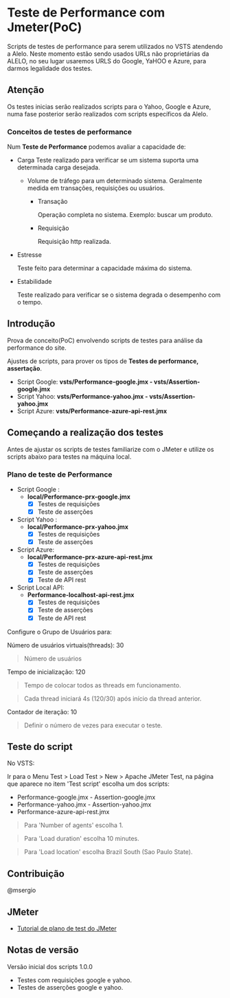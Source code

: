 # Teste de Performance com Jmeter(PoC)

Scripts de testes de performance para serem utilizados no VSTS atendendo a Alelo.
Neste momento estão sendo usados URLs não proprietárias da ALELO, no seu lugar usaremos URLS do Google, YaHOO e Azure, para darmos legalidade dos testes.

## Atenção

Os testes inicias serão realizados scripts para o Yahoo, Google e Azure, numa fase posterior serão realizados com scripts específicos da Alelo.

### Conceitos de testes de performance

Num **Teste de Performance** podemos avaliar a capacidade de:

- Carga
  Teste realizado para verificar se um sistema suporta uma determinada carga desejada.
  - Volume de tráfego para um determinado sistema.
    Geralmente medida em transações, requisições ou usuários.
    - Transação

      Operação completa no sistema. Exemplo: buscar um produto.
    - Requisição

      Requisição http realizada.
- Estresse
  
  Teste feito para determinar a capacidade máxima do sistema.

- Estabilidade

  Teste realizado para verificar se o sistema degrada o desempenho com o tempo.

## Introdução

Prova de conceito(PoC) envolvendo scripts de testes para análise da performance do site.

Ajustes de scripts, para prover os tipos de **Testes de performance, assertação**.

- Script Google: **vsts/Performance-google.jmx - vsts/Assertion-google.jmx**
- Script Yahoo: **vsts/Performance-yahoo.jmx - vsts/Assertion-yahoo.jmx**
- Script Azure: **vsts/Performance-azure-api-rest.jmx**

## Começando a realização dos testes

Antes de ajustar os scripts de testes familiarize com o JMeter e utilize os scripts abaixo para testes na máquina local.

### Plano de teste de Performance

- Script Google :
  - **local/Performance-prx-google.jmx**
    - [X] Testes de requisições
    - [X] Teste de asserções

- Script Yahoo :
  - **local/Performance-prx-yahoo.jmx**
    - [X] Testes de requisições
    - [X] Teste de asserções

- Script Azure:
  - **local/Performance-prx-azure-api-rest.jmx**
    - [X] Testes de requisições
    - [X] Teste de asserções
    - [X] Teste de API rest

- Script Local API:
  - **Performance-localhost-api-rest.jmx**
    - [X] Testes de requisições
    - [X] Teste de asserções
    - [X] Teste de API rest

Configure o Grupo de Usuários para:

Número de usuários virtuais(threads): 30

> Número de usuários

Tempo de inicialização: 120

> Tempo de colocar todos as threads em funcionamento.

> Cada thread iniciará 4s \(120/30) após início da thread anterior.

Contador de iteração: 10

> Definir o número de vezes para executar o teste.

## Teste do script

No VSTS:

Ir para o Menu Test > Load Test > New > Apache JMeter Test, na página que aparece no item \'Test script\' escolha um dos scripts:

- Performance-google.jmx - Assertion-google.jmx
- Performance-yahoo.jmx - Assertion-yahoo.jmx
- Performance-azure-api-rest.jmx

> Para \'Number of agents\' escolha 1.

> Para \'Load duration\' escolha 10 minutes.

> Para \'Load location\' escolha Brazil South \(Sao Paulo State).

## Contribuição

@msergio

## JMeter

- [Tutorial de plano de test do JMeter](http://jmeter.apache.org/usermanual/build-web-test-plan.html)

## Notas de versão

Versão inicial dos scripts 1.0.0

- Testes com requisições google e yahoo.
- Testes de asserções google e yahoo.
